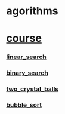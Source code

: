 # agorithms

# [course](https://frontendmasters.com/courses/algorithms/)

### [linear_search](https://github.com/wiktrek/rust/tree/main/algorithms/linear_search)

### [binary_search](https://github.com/wiktrek/rust/tree/main/algorithms/binary_search)

### [two_crystal_balls](https://github.com/wiktrek/rust/tree/main/algorithms/two_crystal_balls)

### [bubble_sort](https://github.com/wiktrek/rust/tree/main/algorithms/bubble_sort)
